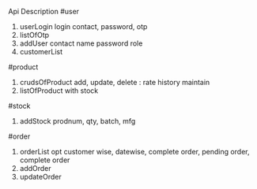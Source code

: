 Api Description
#user
1. userLogin login contact, password, otp
2. listOfOtp
3. addUser contact name password role 
4. customerList 

#product
1. crudsOfProduct add, update, delete : rate history maintain
2. listOfProduct with stock

#stock
1. addStock prodnum, qty, batch, mfg

#order
1. orderList opt customer wise, datewise, complete order, pending order, complete order
2. addOrder
3. updateOrder


<!-- [{"prod_id":1, "qty":10, "amt": 20}, {"prod_id":2, "qty":10, "amt": 20}] -->
<!-- 'order_status : on_cart,payment done,delivered, cancelled' -->
<!-- http://15.206.163.148:30119/api-docs/ -->
